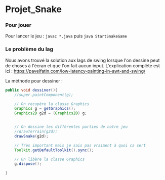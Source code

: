 # Projet_Snake

### Pour jouer
Pour lancer le jeu : `javac *.java` puis `java StartSnakeGame`

### Le problème du lag
Nous avons trouvé la solution aux lags de swing lorsque l'on dessine peut de choses à l'écran et que l'on fait aucun input.
L'explication complète est ici : https://pavelfatin.com/low-latency-painting-in-awt-and-swing/

La méthode pour dessiner :
```java
public void dessiner(){
    //super.paintComponent(g);

    // On recupère la classe Graphics
    Graphics g = getGraphics();
    Graphics2D g2d = (Graphics2D) g;


    // On dessine les différentes parties de notre jeu
    //drawTerrain(g2d);
    drawSnake(g2d);

    // Très important mais je sais pas vraiment à quoi ca sert
    Toolkit.getDefaultToolkit().sync();

    // On libère la classe Graphics
    g.dispose();

}
```